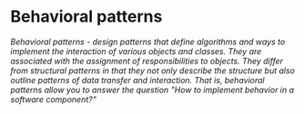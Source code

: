 Behavioral patterns
========================
*Behavioral patterns - design patterns that define algorithms and ways to implement the interaction of various objects and classes. They are associated with the assignment of responsibilities to objects. They differ from structural patterns in that they not only describe the structure but also outline patterns of data transfer and interaction. That is, behavioral patterns allow you to answer the question "How to implement behavior in a software component?"*
